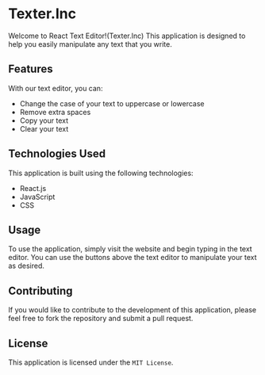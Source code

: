 
# Texter.Inc

Welcome to React Text Editor!(Texter.Inc) This application is designed to help you easily manipulate any text that you write.

## Features

With our text editor, you can:

- Change the case of your text to uppercase or lowercase
- Remove extra spaces
- Copy your text
- Clear your text

## Technologies Used

This application is built using the following technologies:

- React.js
- JavaScript
- CSS

## Usage

To use the application, simply visit the website and begin typing in the text editor. You can use the buttons above the text editor to manipulate your text as desired.

## Contributing

If you would like to contribute to the development of this application, please feel free to fork the repository and submit a pull request.

## License

This application is licensed under the `MIT License`.


